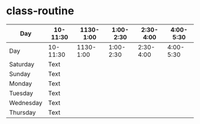 # class-routine

| Day | 10-11:30 | 1130-1:00 | 1:00-2:30 | 2:30-4:00| 4:00-5:30 |
| ----------- | ----------- | ----------- | ----------- | ----------- | ----------- |
| Day | 10-11:30 | 1130-1:00 | 1:00-2:30 | 2:30-4:00| 4:00-5:30 |
| Saturday | Text | ||||
| Sunday | Text |
| Monday | Text |
| Tuesday | Text |
| Wednesday | Text |
| Thursday | Text |
